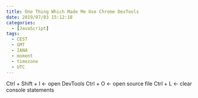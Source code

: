 ```yaml
---
title: One Thing Which Made Me Use Chrome DevTools
date: 2019/07/03 15:12:18
categories:
  - [JavaScript]
tags:
  - CEST
  - GMT
  - IANA
  - moment
  - timezone
  - UTC
---
```


Ctrl + Shift + I <- open DevTools
Ctrl + O <- open source file
Ctrl + L <- clear console statements